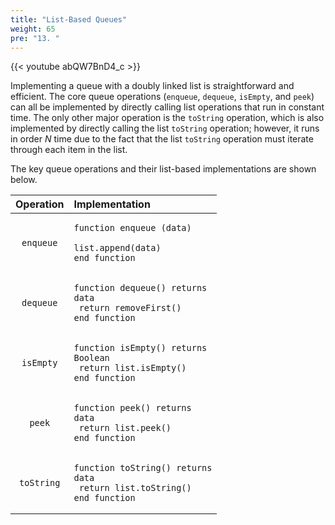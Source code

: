 ```yaml
---
title: "List-Based Queues"
weight: 65
pre: "13. "
---
```

{{< youtube abQW7BnD4_c  >}}

Implementing a queue with a doubly linked list is straightforward and efficient. The core queue operations (`enqueue`, `dequeue`, `isEmpty`, and `peek`) can all be implemented by directly calling list operations that run in constant time. The only other major operation is the `toString` operation, which is also implemented by directly calling the list `toString` operation; however, it runs in order $N$ time due to the fact that the list `toString` operation must iterate through each item in the list.

The key queue operations and their list-based implementations are shown below.

| Operation | Implementation |
|:---------:|:---------------|
| `enqueue` | <pre><code>function enqueue (data)<br>    list.append(data)<br>end function</code></pre>
| `dequeue` | <pre><code>function dequeue() returns data<br>    return removeFirst()<br>end function</code></pre>
| `isEmpty` | <pre><code>function isEmpty() returns Boolean<br>    return list.isEmpty()<br>end function</code></pre>
| `peek` | <pre><code>function peek() returns data<br>    return list.peek()<br>end function</code></pre>
| `toString` | <pre><code>function toString() returns data<br>    return list.toString()<br>end function</code></pre>

